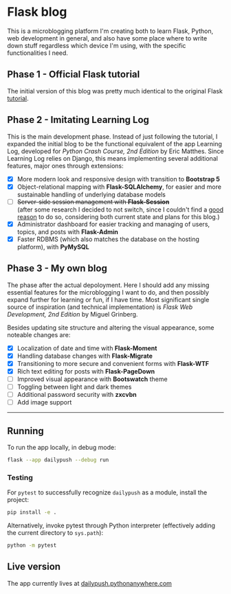 # Flask blog

This is a microblogging platform I'm creating both to learn Flask, Python,
web development in general, and also have some place where to write down stuff
regardless which device I'm using, with the specific functionalities I need.

## Phase 1 - Official Flask tutorial

The initial version of this blog was pretty much identical to the original
Flask [tutorial].

[tutorial]: https://flask.palletsprojects.com/en/2.2.x/tutorial/

## Phase 2 - Imitating Learning Log

This is the main development phase. Instead of just following the tutorial,
I expanded the initial blog to be the functional equivalent of the app
Learning Log, developed for _Python Crash Course, 2nd Edition_ by Eric
Matthes. Since Learning Log relies on Django, this means implementing several
additional features, major ones through extensions:

- [x] More modern look and responsive design with transition to **Bootstrap 5**
- [x] Object-relational mapping with **Flask-SQLAlchemy**, for easier and more
      sustainable handling of underlying database models
- [ ] ~~Server-side session management with **Flask-Session**~~  
       (after some research I decided to not switch, since I couldn't find a [good
      reason](https://stackoverflow.com/questions/3948975/why-store-sessions-on-the-server-instead-of-inside-a-cookie)
      to do so, considering both current state and plans for this blog.)
- [x] Administrator dashboard for easier tracking and managing of users,
      topics, and posts with **Flask-Admin**
- [x] Faster RDBMS (which also matches the database on the hosting platform), with **PyMySQL**

## Phase 3 - My own blog

The phase after the actual depoloyment.
Here I should add any missing essential features for the microblogging I want to do,
and then possibly expand further for learning or fun, if I have time.
Most significant single source of inspiration (and technical implementation) is
_Flask Web Development, 2nd Edition_ by Miguel Grinberg.

Besides updating site structure and altering the visual appearance, some noteable
changes are:

- [x] Localization of date and time with **Flask-Moment**
- [x] Handling database changes with **Flask-Migrate**
- [x] Transitioning to more secure and convenient forms with **Flask-WTF**
- [x] Rich text editing for posts with **Flask-PageDown**
- [ ] Improved visual appearance with **Bootswatch** theme
- [ ] Toggling between light and dark themes
- [ ] Additional password security with **zxcvbn**
- [ ] Add image support

---

## Running

To run the app locally, in debug mode:

```bash
flask --app dailypush --debug run
```

### Testing

For `pytest` to successfully recognize `dailypush` as a module, install the project:

```bash
pip install -e .
```

Alternatively, invoke pytest through Python interpreter (effectively adding the current directory to `sys.path`):

```bash
python -m pytest
```

## Live version

The app currently lives at [dailypush.pythonanywhere.com](https://dailypush.pythonanywhere.com)
